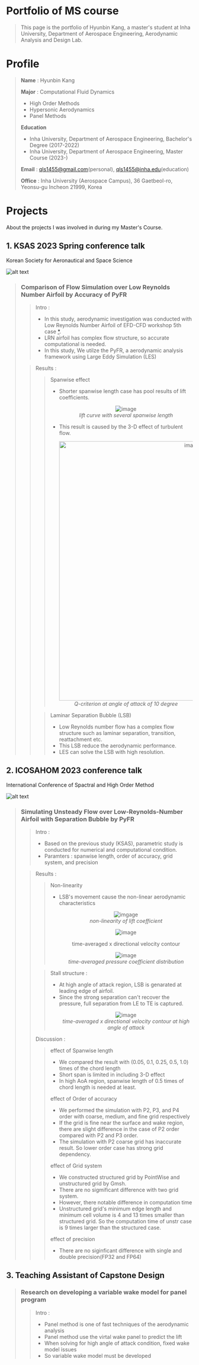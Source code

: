 # Portfolio of MS course

> This page is the portfolio of Hyunbin Kang, a master's student at Inha University, Department of Aerospace Engineering, Aerodynamic Analysis and Design Lab.

# Profile

> **Name** : Hyunbin Kang
>
> **Major** : Computational Fluid Dynamics
> - High Order Methods
> - Hypersonic Aerodynamics
> - Panel Methods
>
> **Education**
> - Inha University, Department of Aerospace Engineering, Bachelor's Degree (2017-2022)
> - Inha University, Department of Aerospace Engineering, Master Course (2023-)
>
> **Email** : qls1455@gmail.com(personal), qls1455@inha.edu(education)
>
> **Office** : Inha University (Aerospace Campus), 36 Gaetbeol-ro, Yeonsu-gu Incheon 21999, Korea

# Projects

About the projects I was involved in during my Master's Course.

## 1. KSAS 2023 Spring conference talk

Korean Society for Aeronautical and Space Science

![alt text](image/KSAS2023_pic.jpg)

> ### Comparison of Flow Simulation over Low Reynolds Number Airfoil by Accuracy of PyFR
>
>> Intro : 
>> - In this study, aerodynamic investigation was conducted with Low Reynolds Number Airfoil of EFD-CFD workshop 5th case [*](https://efd-cfd.gitbook.io/efd-cfd-workshop/case-5-lrn-airfoil). 
>> - LRN airfoil has complex flow structure, so accurate computational is needed. 
>> - In this study, We utilze the PyFR, a aerodynamic analysis framework using Large Eddy Simulation (LES)
>
>> Results :
>>> Spanwise effect
>>> - Shorter spanwise length case has pool results of lift coefficients.
>>>     <p align="center">
>>>         <img src="image/KSAS2023_lift_coefficient.png" alt="image">
>>>         <br>
>>>         <em> lift curve with several spanwise length </em>
>>>     </p>
>>>
>>> - This result is caused by the 3-D effect of turbulent flow.
>>>     <p align="center">
>>>         <img src="image/KSAS2023_Q.gif" alt="image" width=700>
>>>         <br>
>>>         <em> Q-criterion at angle of attack of 10 degree </em>
>>>     </p>
>>
>>> Laminar Separation Bubble (LSB)
>>> - Low Reynolds number flow has a complex flow structure such as laminar separation, transition, reattachment etc.
>>> - This LSB reduce the aerodynamic performance.
>>> - LES can solve the LSB with high resolution.

## 2. ICOSAHOM 2023 conference talk

International Conference of Spactral and High Order Method

![alt text](image/ICOSAHOM2023_pic.jpg)

> ### Simulating Unsteady Flow over Low-Reynolds-Number Airfoil with Separation Bubble by PyFR
>
>> Intro : 
>> - Based on the previous study (KSAS), parametric study is conducted for numerical and computational condition.
>> - Paramters : spanwise length, order of accuracy, grid system, and precision
>
>> Results :
>>> Non-linearity
>>> - LSB's movement cause the non-linear aerodynamic characteristics
>>>     <p align="center">
>>>         <img src="image/ICOSAHOM2023_nonlinearity.png" alt="imgage">
>>>         <br>
>>>         <em> non-linearity of lift coefficient </em>
>>>     </p>
>>>     <p align="center">
>>>         <img src="image/ICOSAHOM2023_x_vel1.png" alt="image">
>>>         <br>
>>>         <figcation><center> time-averaged x directional velocity contour </em>
>>>     </p>
>>>     <p align="center">
>>>         <img src="image/ICOSAHOM2023_pressure_plateau.png" alt="image">
>>>         <br>
>>>         <em> time-averaged pressure coefficient distribution </em>
>>>     </p>
>>
>>> Stall structure :
>>> - At high angle of attack region, LSB is genarated at leading edge of airfoil.
>>> - Since the strong separation can't recover the pressure, full separation from LE to TE is captured.
>>>     <p align="center">
>>>         <img src="image/ICOSAHOM2023_x_vel2.png" alt="image">
>>>         <br>
>>>         <em> time-averaged x directional velocity contour at high angle of attack </em>
>>>     </p>
>>
>> Discussion :
>>> effect of Spanwise length
>>> - We compared the result with (0.05, 0.1, 0.25, 0.5, 1.0) times of the chord length
>>> - Short span is limited in including 3-D effect
>>> - In high AoA region, spanwise length of 0.5 times of chord length is needed at least.
>>>
>>> effect of Order of accuracy
>>>
>>> - We performed the simulation with P2, P3, and P4 order with coarse, medium, and fine grid respectively
>>> - If the grid is fine near the surface and wake region, there are slight difference in the case of P2 order compared with P2 and P3 order.
>>> - The simulation with P2 coarse grid has inaccurate result. So lower order case has strong grid dependency.
>>>
>>> effect of Grid system
>>>
>>> - We constructed structured grid by PointWise and unstructured grid by Gmsh.
>>> - There are no sigmificant difference with two grid system.
>>> - However, there notable difference in computation time
>>> - Unstructured grid's minimum edge length and minimum cell volume is 4 and 13 times smaller than structured grid. So the computation time of unstr case is 9 times larger than the structured case.
>>>
>>> effect of precision
>>> - There are no siginficant difference with single and double precision(FP32 and FP64)

## 3. Teaching Assistant of Capstone Design

> ### Research on developing a variable wake model for panel program
>
>> Intro :
>> - Panel method is one of fast techniques of the aerodynamic analysis
>> - Panel method use the virtal wake panel to predict the lift
>> - When solving for high angle of attack condition, fixed wake model issues
>> - So variable wake model must be developed
>>
>>>
